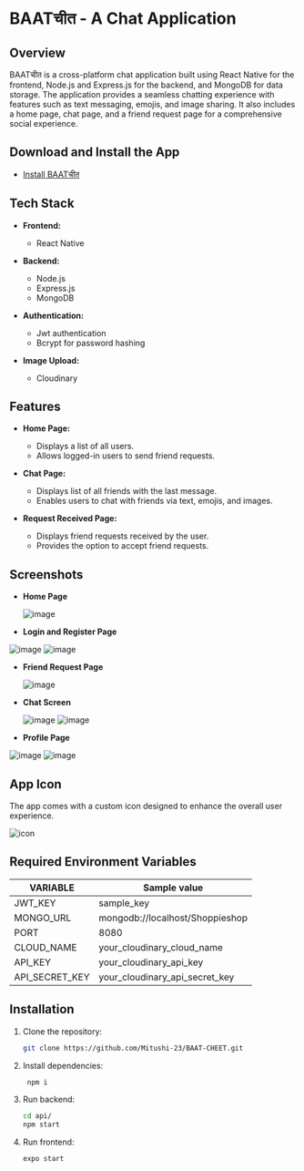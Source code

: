 # BAATचीत - A Chat Application

## Overview
BAATचीत is a cross-platform chat application built using React Native for the frontend, Node.js and Express.js for the backend, and MongoDB for data storage. The application provides a seamless chatting experience with features such as text messaging, emojis, and image sharing. It also includes a home page, chat page, and a friend request page for a comprehensive social experience.

## Download and Install the App
   - [Install BAATचीत](https://expo.dev//accounts/mitushi_23/projects/BAAT-CHEET/builds/0c71d58d-103a-42dd-83a0-e74a7cf96a62)

## Tech Stack
- **Frontend:**
  - React Native

- **Backend:**
  - Node.js
  - Express.js
  - MongoDB

- **Authentication:**
  - Jwt authentication
  - Bcrypt for password hashing
    
- **Image Upload:**
  - Cloudinary

## Features
- **Home Page:**
  - Displays a list of all users.
  - Allows logged-in users to send friend requests.

- **Chat Page:**
  - Displays list of all friends with the last message.
  - Enables users to chat with friends via text, emojis, and images.

- **Request Received Page:**
  - Displays friend requests received by the user.
  - Provides the option to accept friend requests.

## Screenshots
- **Home Page**
  
  ![image](https://github.com/Mitushi-23/BAAT-CHEET/assets/83106116/91d0b723-93b6-4168-ba9f-ee006f6f7a82)
  
- **Login and Register Page**
  
![image](https://github.com/Mitushi-23/BAAT-CHEET/assets/83106116/a86126e4-dc23-4fc0-a00a-b17324e8f5dc)
![image](https://github.com/Mitushi-23/BAAT-CHEET/assets/83106116/c5095a72-5c67-45b2-a032-d02bae594cdd)

- **Friend Request Page**
  
  ![image](https://github.com/Mitushi-23/BAAT-CHEET/assets/83106116/652abe56-7e5a-4ee2-9354-40dc5ad345a9)

- **Chat Screen**

  ![image](https://github.com/Mitushi-23/BAAT-CHEET/assets/83106116/db1dadfc-3a3a-4e1d-8a5f-0c027b74dd46)
  ![image](https://github.com/Mitushi-23/BAAT-CHEET/assets/83106116/43292370-c4ca-4967-821e-28b8f9a8de36)

- **Profile Page**

![image](https://github.com/Mitushi-23/BAAT-CHEET/assets/83106116/ca1cd86a-28a9-4dec-aad6-f2de13374c0d)
![image](https://github.com/Mitushi-23/BAAT-CHEET/assets/83106116/9ff68dbb-d0ae-416a-913e-6b403420c5dd)

## App Icon
The app comes with a custom icon designed to enhance the overall user experience. 

![icon](https://github.com/Mitushi-23/BAAT-CHEET/assets/83106116/850997c4-67df-4123-965b-b4fbbf56c514)



## Required Environment Variables

VARIABLE | Sample value
---- | ---
JWT_KEY  | sample_key
MONGO_URL  | mongodb://localhost/Shoppieshop
PORT | 8080
CLOUD_NAME | your_cloudinary_cloud_name
API_KEY | your_cloudinary_api_key
API_SECRET_KEY | your_cloudinary_api_secret_key

## Installation
1. Clone the repository:
   ```bash
   git clone https://github.com/Mitushi-23/BAAT-CHEET.git
   ```
2. Install dependencies:
   ```bash
    npm i
   ```
 3. Run backend:
    ```bash
    cd api/
    npm start
    ```

4. Run frontend:
   ```bash
   expo start
   ```



